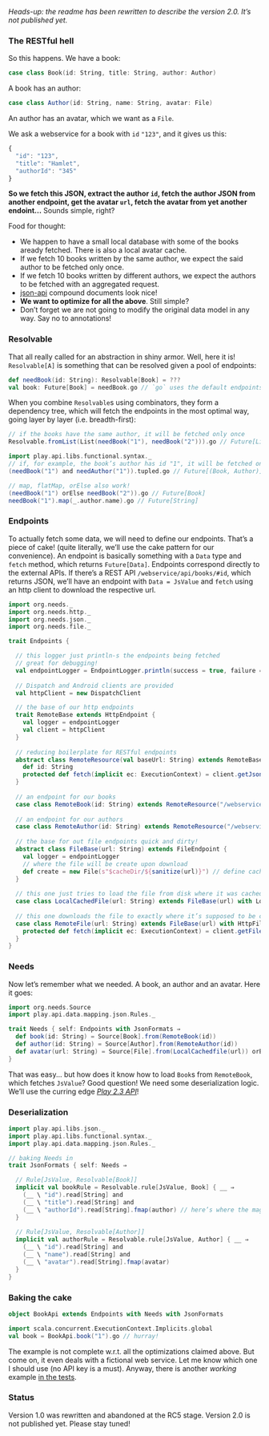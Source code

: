 *Heads-up: the readme has been rewritten to describe the version 2.0. It’s not published yet.*

### The RESTful hell

So this happens. We have a book:

```scala
case class Book(id: String, title: String, author: Author)
```

A book has an author:

```scala
case class Author(id: String, name: String, avatar: File)
```

An author has an avatar, which we want as a `File`.

We ask a webservice for a book with `id` `"123"`, and it gives us this:

```javascript
{
  "id": "123",
  "title": "Hamlet",
  "authorId": "345"
}
```

**So we fetch this JSON, extract the author `id`, fetch the author JSON from another endpoint, get the avatar `url`, fetch the avatar from yet another endoint...** Sounds simple, right?

Food for thought:

* We happen to have a small local database with some of the books aready fetched. There is also a local avatar cache.
* If we fetch 10 books written by the same author, we expect the said author to be fetched only once.
* If we fetch 10 books written by different authors, we expect the authors to be fetched with an aggregated request.
* [json-api](http://jsonapi.org/) compound documents look nice!
* **We want to optimize for all the above**. Still simple?
* Don’t forget we are not going to modify the original data model in any way. Say no to annotations!

### Resolvable

That all really called for an abstraction in shiny armor. Well, here it is!
`Resolvable[A]` is something that can be resolved given a pool of endpoints:
```scala
def needBook(id: String): Resolvable[Book] = ???
val book: Future[Book] = needBook.go // `go` uses the default endpoints
```
When you combine `Resolvable`s using combinators, they form a dependency tree, which will fetch the endpoints
in the most optimal way, going layer by layer (i.e. breadth-first):
```scala
// if the books have the same author, it will be fetched only once
Resolvable.fromList(List(needBook("1"), needBook("2"))).go // Future[List[Book]]

import play.api.libs.functional.syntax._
// if, for example, the book’s author has id "1", it will be fetched only once
(needBook("1") and needAuthor("1")).tupled.go // Future[(Book, Author)]

// map, flatMap, orElse also work!
(needBook("1") orElse needBook("2")).go // Future[Book]
needBook("1").map(_.author.name).go // Future[String]
```

### Endpoints

To actually fetch some data, we will need to define our endpoints. That’s a piece of cake!
(quite literally, we’ll use the cake pattern for our convenience). An endpoint is basically
something with a `Data` type and `fetch` method, which returns `Future[Data]`. Endpoints
correspond directly to the external APIs. If there’s a REST API `/webservice/api/books/#id`,
which returns JSON, we’ll have an endpoint with `Data = JsValue` and `fetch` using an http
client to download the respective url.

```scala
import org.needs._
import org.needs.http._
import org.needs.json._
import org.needs.file._

trait Endpoints {

  // this logger just println-s the endpoints being fetched
  // great for debugging!
  val endpointLogger = EndpointLogger.println(success = true, failure = false)
  
  // Dispatch and Android clients are provided
  val httpClient = new DispatchClient

  // the base of our http endpoints
  trait RemoteBase extends HttpEndpoint {
    val logger = endpointLogger
    val client = httpClient
  }
  
  // reducing boilerplate for RESTful endpoints
  abstract class RemoteResource(val baseUrl: String) extends RemoteBase with HttpJsonEndpoint {
    def id: String
    protected def fetch(implicit ec: ExecutionContext) = client.getJson(s"$baseUrl/$id")
  }
  
  // an endpoint for our books
  case class RemoteBook(id: String) extends RemoteResource("/webservice/api/books")
  
  // an endpoint for our authors
  case class RemoteAuthor(id: String) extends RemoteResource("/webservice/api/authors")
  
  // the base for out file endpoints quick and dirty!
  abstract class FileBase(url: String) extends FileEndpoint {
    val logger = endpointLogger
    // where the file will be create upon download
    def create = new File(s"$cacheDir/${sanitize(url)}") // define cacheDir and sanitize somewhere
  }
  
  // this one just tries to load the file from disk where it was cached
  case class LocalCachedFile(url: String) extends FileBase(url) with LocalFileEndpoint
  
  // this one downloads the file to exactly where it’s supposed to be cached
  case class RemoteFile(url: String) extends FileBase(url) with HttpFileEndpoint {
    protected def fetch(implicit ec: ExecutionContext) = client.getFile(url)
  }
}
```

### Needs

Now let’s remember what we needed. A book, an author and an avatar. Here it goes:

```scala
import org.needs.Source
import play.api.data.mapping.json.Rules._

trait Needs { self: Endpoints with JsonFormats ⇒
  def book(id: String) = Source[Book].from(RemoteBook(id))
  def author(id: String) = Source[Author].from(RemoteAuthor(id))
  def avatar(url: String) = Source[File].from(LocalCachedfile(url)) orElse Source[File].from(RemoteFile(url))
}
```

That was easy... but how does it know how to load `Book`s from `RemoteBook`, which fetches `JsValue`? Good question! We need some deserialization logic. We’ll use the curring edge [*Play 2.3 API*](http://jto.github.io/articles/play_new_validation_api/)!

### Deserialization

```scala
import play.api.libs.json._
import play.api.libs.functional.syntax._
import play.api.data.mapping.json.Rules._

// baking Needs in
trait JsonFormats { self: Needs ⇒

  // Rule[JsValue, Resolvable[Book]]
  implicit val bookRule = Resolvable.rule[JsValue, Book] { __ ⇒
    (__ \ "id").read[String] and
    (__ \ "title").read[String] and
    (__ \ "authorId").read[String].fmap(author) // here’s where the magic happens!
  }
  
  // Rule[JsValue, Resolvable[Author]]
  implicit val authorRule = Resolvable.rule[JsValue, Author] { __ ⇒
    (__ \ "id").read[String] and
    (__ \ "name").read[String] and
    (__ \ "avatar").read[String].fmap(avatar)
  }
}
```

### Baking the cake

```scala
object BookApi extends Endpoints with Needs with JsonFormats

import scala.concurrent.ExecutionContext.Implicits.global
val book = BookApi.book("1").go // hurray!
```

The example is not complete w.r.t. all the optimizations claimed above. But come on, it even deals with
a fictional web service. Let me know which one I should use (no API key is a must). Anyway, there is
another *working* example [in the tests](https://github.com/stanch/needs/blob/master/src/test/scala/org/needs/NeedSpec.scala).

### Status

Version 1.0 was rewritten and abandoned at the RC5 stage. Version 2.0 is not published yet. Please stay tuned!

